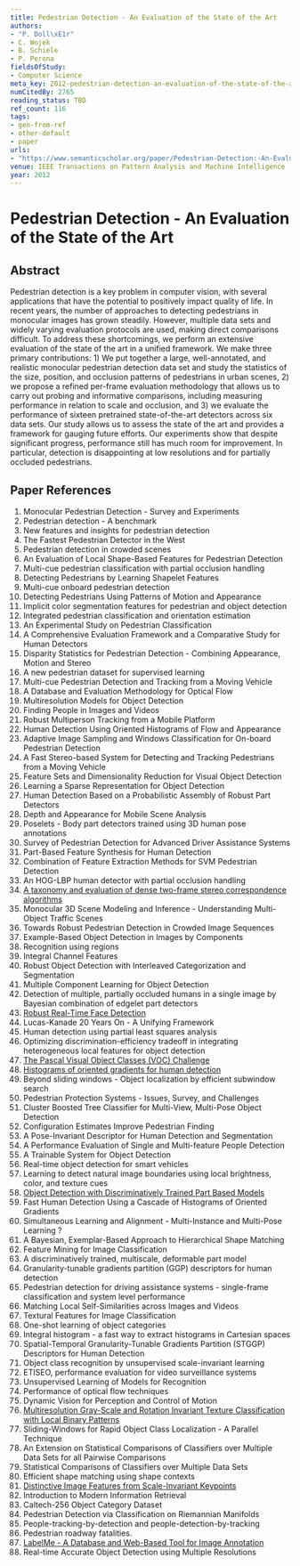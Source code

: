 ```yaml
---
title: Pedestrian Detection - An Evaluation of the State of the Art
authors:
- "P. Doll\xE1r"
- C. Wojek
- B. Schiele
- P. Perona
fieldsOfStudy:
- Computer Science
meta_key: 2012-pedestrian-detection-an-evaluation-of-the-state-of-the-art
numCitedBy: 2765
reading_status: TBD
ref_count: 116
tags:
- gen-from-ref
- other-default
- paper
urls:
- "https://www.semanticscholar.org/paper/Pedestrian-Detection:-An-Evaluation-of-the-State-of-Doll\xE1r-Wojek/34e0ba2daabfa4d3d22913ade8265aff50b5f917?sort=total-citations"
venue: IEEE Transactions on Pattern Analysis and Machine Intelligence
year: 2012
---
```


# Pedestrian Detection - An Evaluation of the State of the Art

## Abstract

Pedestrian detection is a key problem in computer vision, with several applications that have the potential to positively impact quality of life. In recent years, the number of approaches to detecting pedestrians in monocular images has grown steadily. However, multiple data sets and widely varying evaluation protocols are used, making direct comparisons difficult. To address these shortcomings, we perform an extensive evaluation of the state of the art in a unified framework. We make three primary contributions: 1) We put together a large, well-annotated, and realistic monocular pedestrian detection data set and study the statistics of the size, position, and occlusion patterns of pedestrians in urban scenes, 2) we propose a refined per-frame evaluation methodology that allows us to carry out probing and informative comparisons, including measuring performance in relation to scale and occlusion, and 3) we evaluate the performance of sixteen pretrained state-of-the-art detectors across six data sets. Our study allows us to assess the state of the art and provides a framework for gauging future efforts. Our experiments show that despite significant progress, performance still has much room for improvement. In particular, detection is disappointing at low resolutions and for partially occluded pedestrians.

## Paper References

1. Monocular Pedestrian Detection - Survey and Experiments
2. Pedestrian detection - A benchmark
3. New features and insights for pedestrian detection
4. The Fastest Pedestrian Detector in the West
5. Pedestrian detection in crowded scenes
6. An Evaluation of Local Shape-Based Features for Pedestrian Detection
7. Multi-cue pedestrian classification with partial occlusion handling
8. Detecting Pedestrians by Learning Shapelet Features
9. Multi-cue onboard pedestrian detection
10. Detecting Pedestrians Using Patterns of Motion and Appearance
11. Implicit color segmentation features for pedestrian and object detection
12. Integrated pedestrian classification and orientation estimation
13. An Experimental Study on Pedestrian Classification
14. A Comprehensive Evaluation Framework and a Comparative Study for Human Detectors
15. Disparity Statistics for Pedestrian Detection - Combining Appearance, Motion and Stereo
16. A new pedestrian dataset for supervised learning
17. Multi-cue Pedestrian Detection and Tracking from a Moving Vehicle
18. A Database and Evaluation Methodology for Optical Flow
19. Multiresolution Models for Object Detection
20. Finding People in Images and Videos
21. Robust Multiperson Tracking from a Mobile Platform
22. Human Detection Using Oriented Histograms of Flow and Appearance
23. Adaptive Image Sampling and Windows Classification for On-board Pedestrian Detection
24. A Fast Stereo-based System for Detecting and Tracking Pedestrians from a Moving Vehicle
25. Feature Sets and Dimensionality Reduction for Visual Object Detection
26. Learning a Sparse Representation for Object Detection
27. Human Detection Based on a Probabilistic Assembly of Robust Part Detectors
28. Depth and Appearance for Mobile Scene Analysis
29. Poselets - Body part detectors trained using 3D human pose annotations
30. Survey of Pedestrian Detection for Advanced Driver Assistance Systems
31. Part-Based Feature Synthesis for Human Detection
32. Combination of Feature Extraction Methods for SVM Pedestrian Detection
33. An HOG-LBP human detector with partial occlusion handling
34. [A taxonomy and evaluation of dense two-frame stereo correspondence algorithms](2001-a-taxonomy-and-evaluation-of-dense-two-frame-stereo-correspondence-algorithms)
35. Monocular 3D Scene Modeling and Inference - Understanding Multi-Object Traffic Scenes
36. Towards Robust Pedestrian Detection in Crowded Image Sequences
37. Example-Based Object Detection in Images by Components
38. Recognition using regions
39. Integral Channel Features
40. Robust Object Detection with Interleaved Categorization and Segmentation
41. Multiple Component Learning for Object Detection
42. Detection of multiple, partially occluded humans in a single image by Bayesian combination of edgelet part detectors
43. [Robust Real-Time Face Detection](2001-robust-real-time-face-detection)
44. Lucas-Kanade 20 Years On - A Unifying Framework
45. Human detection using partial least squares analysis
46. Optimizing discrimination-efficiency tradeoff in integrating heterogeneous local features for object detection
47. [The Pascal Visual Object Classes (VOC) Challenge](2009-the-pascal-visual-object-classes-voc-challenge)
48. [Histograms of oriented gradients for human detection](2005-histograms-of-oriented-gradients-for-human-detection)
49. Beyond sliding windows - Object localization by efficient subwindow search
50. Pedestrian Protection Systems - Issues, Survey, and Challenges
51. Cluster Boosted Tree Classifier for Multi-View, Multi-Pose Object Detection
52. Configuration Estimates Improve Pedestrian Finding
53. A Pose-Invariant Descriptor for Human Detection and Segmentation
54. A Performance Evaluation of Single and Multi-feature People Detection
55. A Trainable System for Object Detection
56. Real-time object detection for smart vehicles
57. Learning to detect natural image boundaries using local brightness, color, and texture cues
58. [Object Detection with Discriminatively Trained Part Based Models](2009-object-detection-with-discriminatively-trained-part-based-models)
59. Fast Human Detection Using a Cascade of Histograms of Oriented Gradients
60. Simultaneous Learning and Alignment - Multi-Instance and Multi-Pose Learning ?
61. A Bayesian, Exemplar-Based Approach to Hierarchical Shape Matching
62. Feature Mining for Image Classification
63. A discriminatively trained, multiscale, deformable part model
64. Granularity-tunable gradients partition (GGP) descriptors for human detection
65. Pedestrian detection for driving assistance systems - single-frame classification and system level performance
66. Matching Local Self-Similarities across Images and Videos
67. Textural Features for Image Classification
68. One-shot learning of object categories
69. Integral histogram - a fast way to extract histograms in Cartesian spaces
70. Spatial-Temporal Granularity-Tunable Gradients Partition (STGGP) Descriptors for Human Detection
71. Object class recognition by unsupervised scale-invariant learning
72. ETISEO, performance evaluation for video surveillance systems
73. Unsupervised Learning of Models for Recognition
74. Performance of optical flow techniques
75. Dynamic Vision for Perception and Control of Motion
76. [Multiresolution Gray-Scale and Rotation Invariant Texture Classification with Local Binary Patterns](2002-multiresolution-gray-scale-and-rotation-invariant-texture-classification-with-local-binary-patterns)
77. Sliding-Windows for Rapid Object Class Localization - A Parallel Technique
78. An Extension on Statistical Comparisons of Classifiers over Multiple Data Sets for all Pairwise Comparisons
79. Statistical Comparisons of Classifiers over Multiple Data Sets
80. Efficient shape matching using shape contexts
81. [Distinctive Image Features from Scale-Invariant Keypoints](2004-distinctive-image-features-from-scale-invariant-keypoints)
82. Introduction to Modern Information Retrieval
83. Caltech-256 Object Category Dataset
84. Pedestrian Detection via Classification on Riemannian Manifolds
85. People-tracking-by-detection and people-detection-by-tracking
86. Pedestrian roadway fatalities.
87. [LabelMe - A Database and Web-Based Tool for Image Annotation](2007-labelme-a-database-and-web-based-tool-for-image-annotation)
88. Real-time Accurate Object Detection using Multiple Resolutions
